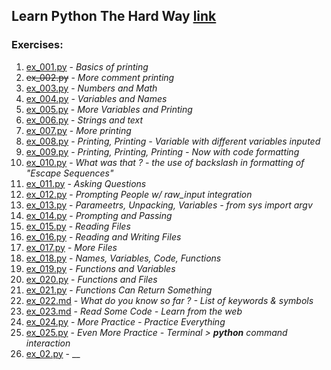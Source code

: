 ## Learn Python The Hard Way [link](https://drive.google.com/open?id=0B3M8S4hNELduMG9pLU9UcmdwVGM)

### Exercises:
1. [ex_001.py](ex_files/ex_001.py) - _Basics of printing_
2. ~~ex_002.py~~ - _More comment printing_
3. [ex_003.py](ex_files/ex_003.py) - _Numbers and Math_
4. [ex_004.py](ex_files/ex_004.py) - _Variables and Names_
5. [ex_005.py](ex_files/ex_005.py) - _More Variables and Printing_
6. [ex_006.py](ex_files/ex_006.py) - _Strings and text_
7. [ex_007.py](ex_files/ex_007.py) - _More printing_
8. [ex_008.py](ex_files/ex_008.py) - _Printing, Printing - Variable with different variables inputed_
9. [ex_009.py](ex_files/ex_009.py) - _Printing, Printing, Printing - Now with code formatting_
10. [ex_010.py](ex_files/ex_010.py) - _What was that ? - the use of backslash in formatting of "Escape Sequences"_
11. [ex_011.py](ex_files/ex_011.py) - _Asking Questions_
12. [ex_012.py](ex_files/ex_012.py) - _Prompting People w/ raw_input integration_
13. [ex_013.py](ex_files/ex_013.py) - _Parameetrs, Unpacking, Variables - *from sys import argv*_
14. [ex_014.py](ex_files/ex_014.py) - _Prompting and Passing_
15. [ex_015.py](ex_files/ex_015.py) - _Reading Files_
16. [ex_016.py](ex_files/ex_016.py) - _Reading and Writing Files_
17. [ex_017.py](ex_files/ex_017.py) - _More Files_
18. [ex_018.py](ex_files/ex_018.py) - _Names, Variables, Code, Functions_
19. [ex_019.py](ex_files/ex_019.py) - _Functions and Variables_
20. [ex_020.py](ex_files/ex_020.py) - _Functions and Files_
21. [ex_021.py](ex_files/ex_021.py) - _Functions Can Return Something_
22. [ex_022.md](ex_files/ex_022.md) - _What do you know so far ? - *List of keywords & symbols*_ 
23. [ex_023.md](ex_files/ex_023.md) - _Read Some Code - *Learn from the web*_
24. [ex_024.py](ex_files/ex_024.py) - _More Practice - *Practice Everything*_
25. [ex_025.py](ex_files/ex_025.py) - _Even More Practice - *Terminal > **python** command interaction*_
26. [ex_02.py](ex_files/ex_02.py) - __